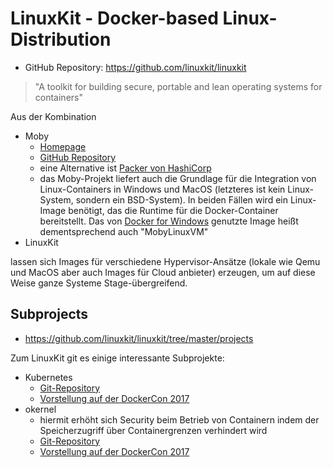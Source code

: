 # LinuxKit - Docker-based Linux-Distribution

* GitHub Repository: https://github.com/linuxkit/linuxkit

> "A toolkit for building secure, portable and lean operating systems for containers"

Aus der Kombination

* Moby
  * [Homepage](https://mobyproject.org/)
  * [GitHub Repository](https://github.com/moby/moby#transitioning-to-moby)
  * eine Alternative ist [Packer von HashiCorp](https://www.packer.io/)
  * das Moby-Projekt liefert auch die Grundlage für die Integration von Linux-Containers in Windows und MacOS (letzteres ist kein Linux-System, sondern ein BSD-System). In beiden Fällen wird ein Linux-Image benötigt, das die Runtime für die Docker-Container bereitstellt. Das von [Docker for Windows](docker_windows.md) genutzte Image heißt dementsprechend auch "MobyLinuxVM"
* LinuxKit

lassen sich Images für verschiedene Hypervisor-Ansätze (lokale wie Qemu und MacOS aber auch Images für Cloud anbieter) erzeugen, um auf diese Weise ganze Systeme Stage-übergreifend.

## Subprojects

* https://github.com/linuxkit/linuxkit/tree/master/projects

Zum LinuxKit git es einige interessante Subprojekte:

* Kubernetes
  * [Git-Repository](https://github.com/linuxkit/linuxkit/tree/master/projects/kubernetes)
  * [Vorstellung auf der DockerCon 2017](https://youtu.be/FEtVxwsCUBY?t=1246)
* okernel
  * hiermit erhöht sich Security beim Betrieb von Containern indem der Speicherzugriff über Containergrenzen verhindert wird
  * [Git-Repository](https://github.com/linuxkit/linuxkit/tree/master/projects/okernel)
  * [Vorstellung auf der DockerCon 2017](https://youtu.be/FEtVxwsCUBY?t=788)